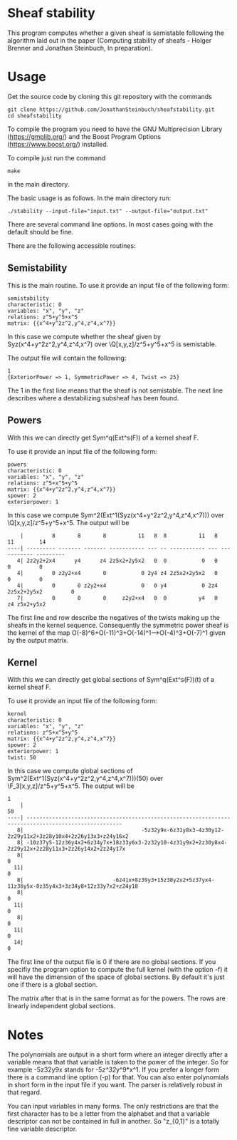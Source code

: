 # Sheaf stability

This program computes whether a given sheaf is semistable following the algorithm laid out in the paper (Computing stability of sheafs - Holger Brenner and Jonathan Steinbuch, In preparation).

# Usage
Get the source code by cloning this git repository with the commands
```
git clone https://github.com/JonathanSteinbuch/sheafstability.git
cd sheafstability
```

To compile the program you need to have the GNU Multiprecision Library (https://gmplib.org/) and the Boost Program Options (https://www.boost.org/) installed.


To compile just run the command 

```
make
```
in the main directory.

The basic usage is as follows. In the main directory run:
```
./stability --input-file="input.txt" --output-file="output.txt" 
```
There are several command line options. In most cases going with the default should be fine.

There are the following accessible routines:
## Semistability
This is the main routine. To use it provide an input file of the following form:
```
semistability
characteristic: 0
variables: "x", "y", "z"
relations: z^5+y^5+x^5
matrix: {{x^4+y^2z^2,y^4,z^4,x^7}}
```
In this case we compute whether the sheaf given by Syz(x^4+y^2z^2,y^4,z^4,x^7) over \Q[x,y,z]/z^5+y^5+x^5 is semistable.

The output file will contain the following:
```
1
{ExteriorPower => 1, SymmetricPower => 4, Twist => 25}
```
The 1 in the first line means that the sheaf is not semistable. The next line describes where a destabilizing subsheaf has been found.

## Powers
With this we can directly get Sym^q(Ext^s(F)) of a kernel sheaf F. 

To use it provide an input file of the following form:
```
powers
characteristic: 0
variables: "x", "y", "z"
relations: z^5+x^5+y^5
matrix: {{x^4+y^2z^2,y^4,z^4,x^7}}
spower: 2
exteriorpower: 1
```
In this case we compute Sym^2(Ext^1(Syz(x^4+y^2z^2,y^4,z^4,x^7))) over \Q[x,y,z]/z^5+y^5+x^5. The output will be 
```
    |         8       8       8          11   8  8          11   8          11        14 
----| --------- ------- ------- ----------- --- -- ----------- --- ----------- --------- 
   4| 2z2y2+2x4      y4      z4 2z5x2+2y5x2   0  0           0   0           0         0 
   4|         0 z2y2+x4       0           0 2y4 z4 2z5x2+2y5x2   0           0         0 
   4|         0       0 z2y2+x4           0   0 y4           0 2z4 2z5x2+2y5x2         0 
   7|         0       0       0     z2y2+x4   0  0          y4   0          z4 z5x2+y5x2 
```
The first line and row describe the negatives of the twists making up the sheafs in the kernel sequence. 
Consequently the symmetric power sheaf is the kernel of the map O(-8)^6+O(-11)^3+O(-14)^1-->O(-4)^3+O(-7)^1 given by the output matrix.

## Kernel
With this we can directly get global sections of Sym^q(Ext^s(F))(t) of a kernel sheaf F. 

To use it provide an input file of the following form:
```
kernel
characteristic: 0
variables: "x", "y", "z"
relations: z^5+x^5+y^5
matrix: {{x^4+y^2z^2,y^4,z^4,x^7}}
spower: 2
exteriorpower: 1
twist: 50
```
In this case we compute global sections of Sym^2(Ext^1(Syz(x^4+y^2z^2,y^4,z^4,x^7)))(50) over \F_3[x,y,z]/z^5+y^5+x^5. The output will be 
```
1
    |                                                                                                   50 
----| ---------------------------------------------------------------------------------------------------- 
   8|                                     -5z32y9x-6z31y8x3-4z30y12-2z29y11x2+3z28y10x4+2z26y13x3+z24y16x2 
   8| -10z37y5-12z36y4x2+6z34y7x+18z33y6x3-2z32y10-4z31y9x2+2z30y8x4-2z29y12x+2z28y11x3+2z26y14x2+2z24y17x 
   8|                                                                                                    0 
  11|                                                                                                    0 
   8|                            -6z41x+8z39y3+15z38y2x2+5z37yx4-11z36y5x-8z35y4x3+3z34y8+12z33y7x2+z24y18 
   8|                                                                                                    0 
  11|                                                                                                    0 
   8|                                                                                                    0 
  11|                                                                                                    0 
  14|                                                                                                    0 
```
The first line of the output file is 0 if there are no global sections. If you specifiy the program option to compute the full kernel (with the option -f) it will have the dimension of the space of global sections. By default it's just one if there is a global section. 

The matrix after that is in the same format as for the powers. The rows are linearly independent global sections.

# Notes
The polynomials are output in a short form where an integer directly after a variable means that that variable is taken to the power of the integer. So for example -5z32y9x stands for -5*z^32*y^9*x^1. If you prefer a longer form there is a command line option (-p) for that.
You can also enter polynomials in short form in the input file if you want. The parser is relatively robust in that regard.

You can input variables in many forms. The only restrictions are that the first character has to be a letter from the alphabet and that a variable descriptor can not be contained in full in another. So "z_{0,1}" is a totally fine variable descriptor.

